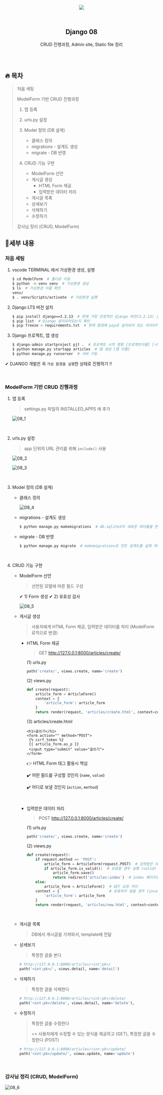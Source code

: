 <div align="center">
  <p>
    <img src="../README.assets/unicorn.png">
  </p>
  <br>
  <h2>Django 08</h2>
  <p>CRUD 진행과정, Admin site, Static file 정리</p>
  <br>
  <br>
</div>




## 🔥 목차

> 처음 세팅
>
> ModelForm 기반 CRUD 진행과정
>
> 1. 앱 등록
> 2. urls.py 설정
> 3. Model 정의 (DB 설계)
>
>    - 클래스 정의
>    - migrations - 설계도 생성
>    - migrate - DB 반영
> 4. CRUD 기능 구현
>    - ModelForm 선언
>    - 게시글 생성
>      - HTML Form 제공
>      - 입력받은 데이터 처리
>    - 게시글 목록
>    - 상세보기
>    - 삭제하기
>    - 수정하기
>
> 강사님 정리 (CRUD, ModelForm)
>

## 🔧세부 내용

### 처음 세팅

1. vscode TERMINAL 에서 가상환경 생성, 실행

    ```bash
    $ cd ModelForm  # 폴더로 이동
    $ python -m venv venv  # 가상환경 생성
    $ ls  # 가상환경 이름 확인
    venv/
    $ . venv/Scripts/activate  # 가상환경 실행
    ```
    
2. Django LTS 버전 설치

    ```bash
    $ pip install django==3.2.13  # 현재 가장 안정적인 django 버전(3.2.13) 설치
    $ pip list  # Django 설치되어있는지 확인 
    $ pip freeze > requirements.txt  # 현재 환경에 pip로 설치되어 있는 라이브러리들을 파일에 모두 출력
    ```

3. Django 프로젝트, 앱 생성

   ```bash
   $ django-admin startproject pjt .  # 프로젝트 시작 명령 [프로젝트이름] [시작할경로]
   $ python manage.py startapp articles  # 앱 생성 [앱 이름]
   $ python manage.py runserver  # 서버 구동
   ```

✔ DJANGO 개발은 꼭 `가상 환경을 실행`한 상태로 진행하기 !!

<br>

### ModelForm 기반 CRUD 진행과정

1. 앱 등록

   > settings.py 파일의 INSTALLED_APPS 에 추가
   
   ![08_1](../README.assets/08_1.png)
   
   <br>

2. urls.py 설정

   > app 단위의 URL 관리를 위해 `include()` 사용

   ![08_2](../README.assets/08_2.png)

   ![08_3](../README.assets/08_3.png)

   <br>

3. Model 정의 (DB 설계)

   - 클래스 정의

     ![08_4](../README.assets/08_4.png)

   - migrations - 설계도 생성

     ```bash
     $ python manage.py makemigrations  # db.sqlite3의 새로운 테이블을 만들기 위한 설계도 생성
     ```

   - migrate - DB 반영

     ```bash
     $ python manage.py migrate  # makemigrations로 만든 설계도를 실제 데이터베이스에 반영하는 과정
     ```
   <br>

4. CRUD 기능 구현

   - ModelForm 선언

     > 선언된 모델에 따른 필드 구성

     ✔ 1) Form 생성          ✔ 2) 유효성 검사

     ![08_5](../README.assets/08_5.png)

   - 게시글 생성

     > 사용자에게 HTML Form 제공, 입력받은 데이터를 처리 (ModelForm 로직으로 변경)

     - HTML Form 제공

       > GET http://127.0.0.1:8000/articles/create/

       (1) urls.py

       ```python
       path('create/', views.create, name='create')
       ```

       (2) views.py

       ```python
       def create(request):
           article_form = ArticleForm()
           context = {
               'article_form': article_form
           }
           return render(request, 'articles/create.html', context=context)
       ```

       (3) articles/create.html

       ```django
       <h1>글쓰기</h1>
       <form action="" method="POST">
        {% csrf_token %}
        {{ article_form.as_p }}
        <input type="submit" value="글쓰기">
       </form>
       ```

       👉 HTML Form 태그 활용시 핵심

       ✔️ 어떤 필드를 구성할 것인지 (`name`, `value`)

       ✔️ 어디로 보낼 것인지 (`action`, `method`)

       <br>
     
     - 입력받은 데이터 처리
       
       > POST http://127.0.0.1:8000/articles/create/
       
       (1) urls.py
       
       ```python
       path('create/', views.create, name='create')
       ```
       
       (2) views.py
       
       ```python
       def create(request):
           if request.method == 'POST':
               article_form = ArticleForm(request.POST)  # 입력받은 데이터들 DB에 저장
               if article_form.is_valid():  # 유효할 경우 실행 (valid)
                   article_form.save()
                   return redirect('articles:index')  # index 페이지로 redirect
           else: 
               article_form = ArticleForm()  # GET 요청 처리
           context = {                       # 유효하지 않을 경우 (invalid)
               'article_form': article_form
           }
           return render(request, 'articles/new.html', context=context)
       ```
       
       <br>
     
   - 게시글 목록
   
     > DB에서 게시글을 가져와서, template에 전달
   
   - 상세보기
   
     > 특정한 글을 본다
   
     ```python
     # http://127.0.0.1:8000/articles/<int:pk>/
     path('<int:pk>/', views.detail, name='detail')
     ```
   
   - 삭제하기
   
     > 특정한 글을 삭제한다
   
     ```python
     # http://127.0.0.1:8000/articles/<int:pk>/delete/
     path('<int:pk>/delete', views.detail, name='delete'),
     ```
   
   - 수정하기
   
     > 특정한 글을 수정한다
     >
     > => 사용자에게 수정할 수 있는 양식을 제공하고 (GET), 특정한 글을 수정한다 (POST)
   
     ```python
     # http://127.0.0.1:8000/articles/<int:pk>/update/
     path('<int:pk>/update/', views.update, name='update')
     ```

<br>

### 강사님 정리 (CRUD, ModelForm)

![08_6](../README.assets/08_6.png)
